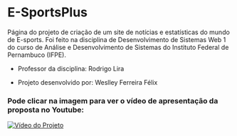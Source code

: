 # E-SportsPlus

Página do projeto de criação de um site de notícias e estatísticas do mundo de E-sports. Foi feito na disciplina de Desenvolvimento de Sistemas Web 1 do curso de Análise e Desenvolvimento de Sistemas do Instituto Federal de Pernambuco (IFPE).

* Professor da disciplina: Rodrigo Lira

* Projeto desenvolvido por: Weslley Ferreira Félix 


### Pode clicar na imagem para ver o vídeo de apresentação da proposta no Youtube:

<a href="https://www.youtube.com/watch?v=vb5X-KfCe74" target=" _blank">
  <img src="https://user-images.githubusercontent.com/57967369/123856778-e080ef00-d8f7-11eb-97b3-aa9be83524eb.gif" alt ="Vídeo do Projeto">
  </a>

